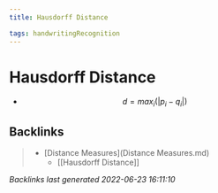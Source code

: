 ```yaml
---
title: Hausdorff Distance

tags: handwritingRecognition 
---
```


# Hausdorff Distance
- $$d= max_{i}(|p_{i}-q_{i}|)$$


## Backlinks

> - [Distance Measures](Distance Measures.md)
>   - [[Hausdorff Distance]]

_Backlinks last generated 2022-06-23 16:11:10_
